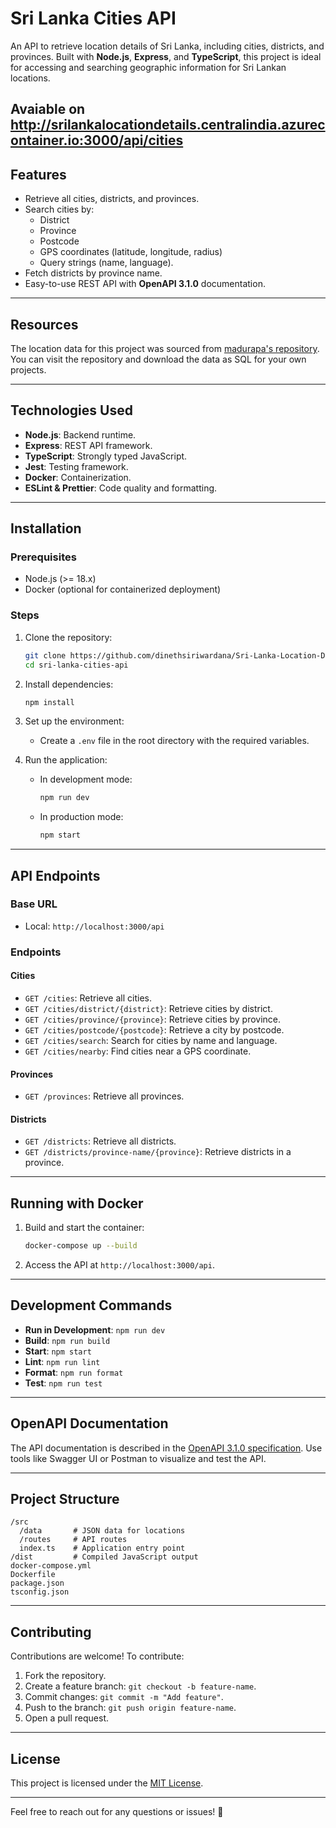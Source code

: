# Sri Lanka Cities API

An API to retrieve location details of Sri Lanka, including cities, districts, and provinces. Built with **Node.js**, **Express**, and **TypeScript**, this project is ideal for accessing and searching geographic information for Sri Lankan locations.

Avaiable on http://srilankalocationdetails.centralindia.azurecontainer.io:3000/api/cities
---

## Features
- Retrieve all cities, districts, and provinces.
- Search cities by:
  - District
  - Province
  - Postcode
  - GPS coordinates (latitude, longitude, radius)
  - Query strings (name, language).
- Fetch districts by province name.
- Easy-to-use REST API with **OpenAPI 3.1.0** documentation.

---

## Resources
The location data for this project was sourced from [madurapa's repository](https://github.com/madurapa/sri-lanka-provinces-districts-cities). You can visit the repository and download the data as SQL for your own projects.

---

## Technologies Used
- **Node.js**: Backend runtime.
- **Express**: REST API framework.
- **TypeScript**: Strongly typed JavaScript.
- **Jest**: Testing framework.
- **Docker**: Containerization.
- **ESLint & Prettier**: Code quality and formatting.

---

## Installation

### Prerequisites
- Node.js (>= 18.x)
- Docker (optional for containerized deployment)

### Steps
1. Clone the repository:
   ```bash
   git clone https://github.com/dinethsiriwardana/Sri-Lanka-Location-Details.git
   cd sri-lanka-cities-api
   ```
2. Install dependencies:
   ```bash
   npm install
   ```
3. Set up the environment:
   - Create a `.env` file in the root directory with the required variables.

4. Run the application:
   - In development mode:
     ```bash
     npm run dev
     ```
   - In production mode:
     ```bash
     npm start
     ```

---

## API Endpoints

### Base URL
- Local: `http://localhost:3000/api`

### Endpoints

#### **Cities**
- `GET /cities`: Retrieve all cities.
- `GET /cities/district/{district}`: Retrieve cities by district.
- `GET /cities/province/{province}`: Retrieve cities by province.
- `GET /cities/postcode/{postcode}`: Retrieve a city by postcode.
- `GET /cities/search`: Search for cities by name and language.
- `GET /cities/nearby`: Find cities near a GPS coordinate.

#### **Provinces**
- `GET /provinces`: Retrieve all provinces.

#### **Districts**
- `GET /districts`: Retrieve all districts.
- `GET /districts/province-name/{province}`: Retrieve districts in a province.

---

## Running with Docker
1. Build and start the container:
   ```bash
   docker-compose up --build
   ```
2. Access the API at `http://localhost:3000/api`.

---

## Development Commands
- **Run in Development**: `npm run dev`
- **Build**: `npm run build`
- **Start**: `npm start`
- **Lint**: `npm run lint`
- **Format**: `npm run format`
- **Test**: `npm run test`

---

## OpenAPI Documentation
The API documentation is described in the [OpenAPI 3.1.0 specification](openapi.yaml). Use tools like Swagger UI or Postman to visualize and test the API.

---

## Project Structure
```
/src
  /data       # JSON data for locations
  /routes     # API routes
  index.ts    # Application entry point
/dist         # Compiled JavaScript output
docker-compose.yml
Dockerfile
package.json
tsconfig.json
```

---

## Contributing
Contributions are welcome! To contribute:
1. Fork the repository.
2. Create a feature branch: `git checkout -b feature-name`.
3. Commit changes: `git commit -m "Add feature"`.
4. Push to the branch: `git push origin feature-name`.
5. Open a pull request.

---

## License
This project is licensed under the [MIT License](LICENSE).

---

Feel free to reach out for any questions or issues! 🎉
